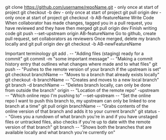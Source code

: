 git clone https://github.com/username/repoName.git - only once at start of project
git checkout -b dev - only once at start of project
git pull origin dev - only once at start of project
git checkout -b AB-featureName
Write Code
When collaborator has made changes, tagged you in a pull request, you have reviewed and they have then merged
git pull origin dev
Finish writing code
git push --set-upstream origin AB-featureName
Go to github, create pull request, set collaborators as reviewers
Once merged, delete my branch locally and git pull origin dev
git checkout -b AB-newFeatureName

Important terminology
git add . -- "Adding files (staging) ready for a commit"
git commit -m "some important message" -- "Making a commit history entry that outlines what changes where made and to what files"
git push -- "Pushes to the remote version of your branch if the upstream is set"
git checkout branchName -- "Moves to a branch that already exists locally"
git checkout -b branchName -- "Creates and moves to a new local branch"
git branch -d branchName -- "Deletes branch locally, can only be done from outside the branch"
origin -- "Location of the remote repo"
-upstream -- "Which online repo I'm pushing to"
--set-upstream -- "Set the online repo I want to push this branch to, my upstream can only be linked to one branch at a time"
git pull origin branchName -- "Grabs contents of the online version of that branch and adds it to your current branch"
git status -- "Gives you a rundown of what branch you're in and if you have unstaged files or untracked files, also checks if you're up to date with the remote version of that branch"
git branch -- "Shows both the branches that are available locally and what branch you're currently on"
